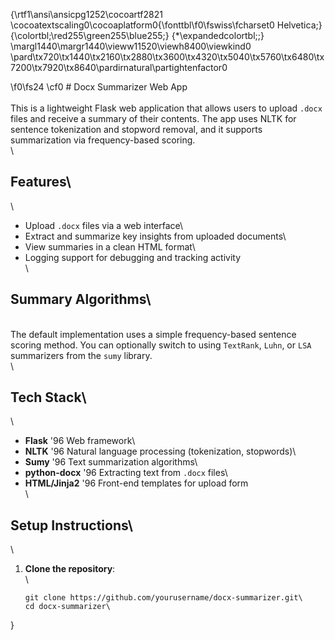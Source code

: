 {\rtf1\ansi\ansicpg1252\cocoartf2821
\cocoatextscaling0\cocoaplatform0{\fonttbl\f0\fswiss\fcharset0 Helvetica;}
{\colortbl;\red255\green255\blue255;}
{\*\expandedcolortbl;;}
\margl1440\margr1440\vieww11520\viewh8400\viewkind0
\pard\tx720\tx1440\tx2160\tx2880\tx3600\tx4320\tx5040\tx5760\tx6480\tx7200\tx7920\tx8640\pardirnatural\partightenfactor0

\f0\fs24 \cf0 # Docx Summarizer Web App\
\
This is a lightweight Flask web application that allows users to upload `.docx` files and receive a summary of their contents. The app uses NLTK for sentence tokenization and stopword removal, and it supports summarization via frequency-based scoring.\
\
## Features\
\
- Upload `.docx` files via a web interface\
- Extract and summarize key insights from uploaded documents\
- View summaries in a clean HTML format\
- Logging support for debugging and tracking activity\
\
## Summary Algorithms\
\
The default implementation uses a simple frequency-based sentence scoring method. You can optionally switch to using `TextRank`, `Luhn`, or `LSA` summarizers from the `sumy` library.\
\
## Tech Stack\
\
- **Flask** \'96 Web framework\
- **NLTK** \'96 Natural language processing (tokenization, stopwords)\
- **Sumy** \'96 Text summarization algorithms\
- **python-docx** \'96 Extracting text from `.docx` files\
- **HTML/Jinja2** \'96 Front-end templates for upload form\
\
## Setup Instructions\
\
1. **Clone the repository**:\
\
   ```bash\
   git clone https://github.com/yourusername/docx-summarizer.git\
   cd docx-summarizer\
}